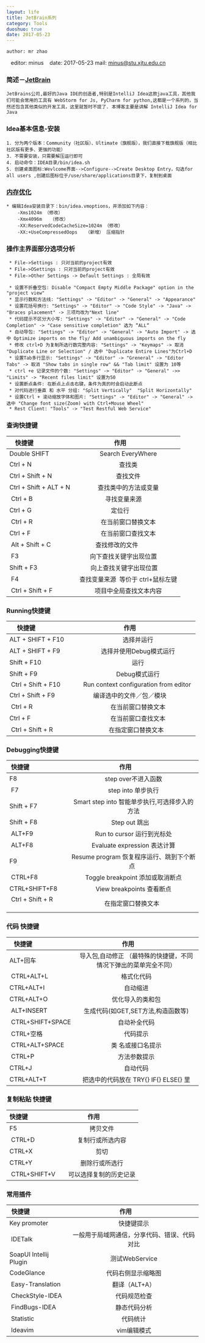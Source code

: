 ```yaml
---
layout: life
title: JetBrain系列
category: Tools
duoshuo: true
date: 2017-05-23
---
```


    author: mr zhao
    editor: minus
    date: 2017-05-23
    mail: minus@stu.xjtu.edu.cn

<!-- more -->


### 简述－[JetBrain](https://www.jetbrains.com)
```
JetBrains公司,最好的Java IDE的创造者,特别是IntelliJ Idea这款java工具，其他我们可能会常用的工具有 WebStorm for Js, PyCharm for python,这都是一个系列的，当然还包含其他类似的开发工具，这里就暂时不提了. 本博客主要是讲解 IntelliJ Idea for Java
```

### Idea基本信息-安装

```
1. 分为两个版本：Community（社区版）、Ultimate（旗舰版），我们直接下载旗舰版（相比社区版有更多、更强的功能）
3. 不需要安装，只需要解压运行即可
4. 启动命令：IDEA目录/bin/idea.sh
5. 创建桌面图标:Wevlcome界面-->Configure-->Create Desktop Entry，勾选for all users ,创建后图标位于/use/share/applications目录下，复制到桌面
```

### [内存优化](http://blog.oneapm.com/apm-tech/426.html)
```
* 编辑Idea安装目录下：bin/idea.vmoptions，并添加如下内容：
    -Xms1024m （修改）
    -Xmx4096m	（修改）
    -XX:ReservedCodeCacheSize=1024m	（修改）
    -XX:+UseCompressedOops   （新增） 压缩指针
```

### 操作主界面部分选项分析
```
 * File->Settings : 只对当前的project有效
 * File->OSettings : 只对当前的project有效
 * File->Other Settings -> Default Settings : 全局有效
```
```
 * 设置不折叠空包: Disable "Compact Empty Middle Package" option in the "project view"
 * 显示行数和方法线: "Settings" -> "Editor" -> "General" -> "Appearance"
 * 设置花括号换行: "Settings" -> "Editor" -> "Code Style" -> "Java" -> "Braces placement" -> 三项均改为"Next line"
 * 代码提示不区分大小写: "Settings" -> "Editor" -> "General" -> "Code Completion" -> "Case sensitive completion" 选为 “ALL“
 * 自动导包: "Settings" -> "Editor" -> "General" -> "Auto Import" -> 选中 Optimize imports on the fly/ Add unambiguous imports on the fly 
 * 修改 ctrl+D 为复制所选行数完整内容: "Settings" -> "Keymaps" -> 取消 "Duplicate Line or Selection" / 选中 "Duplicate Entire Lines"为Ctrl+D 
 * 设置Tab多行显示: "Settings" -> "Editor" -> "Greneral" -> "Editor Tabs" -> 取消 "Show tabs in single row" && "Tab limit" 设置为 10等
 * ctrl +e 记录文件的个数: "Settings" -> "Editor" -> "General" ->> "Limits" -> "Recent files limit" 设置为50
 * 设置断点条件: 在断点上点击右键，条件为真的时会启动此断点
 * 对代码进行垂直 和 水平 分组: "Split Vertically"  "Split Horizontally"
 * 设置Ctrl + 滚动缩放字体和图片: "Settings" -> "Editor" -> "General" -> 选中 "Change font size(Zoom) with Ctrl+Mouse Wheel"
 * Rest Client: "Tools" -> "Test Restful Web Service" 
```

### 查询快捷键

| 快捷键                      | 作用               | 
| -------------              |:-------------:    |
|  Double SHIFT              | Search EveryWhere               |
|  Ctrl + N                  | 查找类 |
|  Ctrl + Shift + N          | 查找文件 |
|  Ctrl + Shift + ALT + N    | 查找类中的方法或变量 |
|  Ctrl + B                  | 寻找变量来源        |
|  Ctrl + G                  | 定位行             |
|  Ctrl + R                  | 在当前窗口替换文本   |
|  Ctrl + F                  | 在当前窗口查找文本  |
|  Alt + Shift + C           | 查找修改的文件               |
|  F3                        | 向下查找关键字出现位置        |
|  Shift + F3                | 向上查找关键字出现位置       |
|  F4                        | 查找变量来源  等价于 ctrl+鼠标左键|
|  Ctrl + Shift + F          | 项目中全局查找文本内容|

### Running快捷键

| 快捷键                      | 作用               | 
| -------------              |:-------------:    |
|  ALT + SHIFT + F10         | 选择并运行 |
|  ALT + SHIFT + F9          | 选择并使用Debug模式运行 |
|  Shift + F10               | 运行              |
|  Shift + F9                | Debug模式运行      |
|  Ctrl + Shift + F10        | Run context configuration from editor |
|  Ctrl + Shift + F9         | 编译选中的文件／包／模块           |
|  Ctrl + R                  | 在当前窗口替换文本   |
|  Ctrl + F                  | 在当前窗口查找文本  |
|  Ctrl + Shift + R          | 在指定窗口替换文本   |

### Debugging快捷键

| 快捷键                      | 作用               | 
| -------------              |:-------------:    |
|  F8         | step over不进入函数 |
|  F7         | step into 单步执行 |
|  Shift + F7 | Smart step into 智能单步执行,可选择步入的方法|
|  Shift + F8 | Step out 跳出      |
|  ALT+F9     | Run to cursor 运行到光标处 |
|  ALT+F8     | Evaluate expression 表达计算|
|  F9         | Resume program 恢复程序运行、跳到下个断点   |
|  CTRL+F8    | Toggle breakpoint 添加或取消断点   |
|  CTRL+SHIFT+F8  | View breakpoints 查看断点  |
|  Ctrl + Shift + R          | 在指定窗口替换文本   |]

### 代码 快捷键

| 快捷键                      | 作用               | 
| -------------              |:-------------:    |
|  ALT+回车    | 导入包,自动修正 （最特殊的快捷键，不同情况下弹出的菜单完全不同） |
|  CTRL+ALT+L | 格式化代码 |
|  CTRL+ALT+I | 自动缩进 |
|  CTRL+ALT+O | 优化导入的类和包|
|  ALT+INSERT   | 生成代码(如GET,SET方法,构造函数等) |
|  CTRL+SHIFT+SPACE | 自动补全代码 |
|  CTRL+空格   | 代码提示 |
|  CTRL+ALT+SPACE  | 类 名或接口名提示|
|  CTRL+P      | 方法参数提示|
|  CTRL+J     | 自动代码 |
|  CTRL+ALT+T | 把选中的代码放在 TRY{} IF{} ELSE{} 里 |

### 复制粘贴 快捷键

| 快捷键                      | 作用               | 
| -------------              |:-------------:    |
|  F5         | 拷贝文件 |
|  CTRL+D     | 复制行或所选内容 |
|  CTRL+X     | 剪切 |
|  CTRL+Y     | 删除行或所选行  |
|  CTRL+SHIFT+V | 可以选择复制的历史记录  |

### 常用插件

| 快捷键                      | 作用               | 
| -------------              |:-------------:    |
|  Key promoter| 快捷键提示 |
|  IDETalk     | 一般用于局域网通信，分享代码、错误、代码对比 |
|  SoapUI Intellij Plugin  | 测试WebService |
|  CodeGlance  | 代码右侧显示缩略图|
|  Easy-Translation | 翻译（ALT+A）  |
|  CheckStyle-IDEA  | 代码规范检查  |
|  FindBugs-IDEA    | 静态代码分析  |
|  Statistic        | 代码统计     |
|  Ideavim          | vim编辑模式  |
